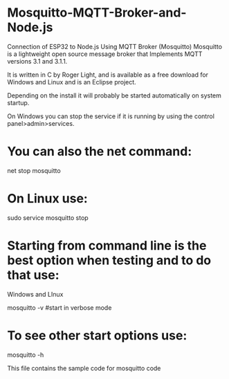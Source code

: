 # Mosquitto-MQTT-Broker-and-Node.js
Connection of ESP32 to Node.js Using MQTT Broker (Mosquitto)
Mosquitto is a lightweight open source message broker that Implements MQTT versions 3.1 and 3.1.1.



It is written in C by Roger Light, and is available as a free download for Windows and Linux and is an Eclipse project.

Depending on the install it will probably be started automatically on system startup.

On Windows you can stop the service if it is running by using the control panel>admin>services.

# You can also the net command:

net stop mosquitto
# On Linux use:

sudo service mosquitto stop

# Starting from command line is the best option when testing and to do that use:

Windows and LInux

mosquitto -v   #start in verbose mode

# To see other start options use:

mosquitto -h

This file contains the sample code for mosquitto code

